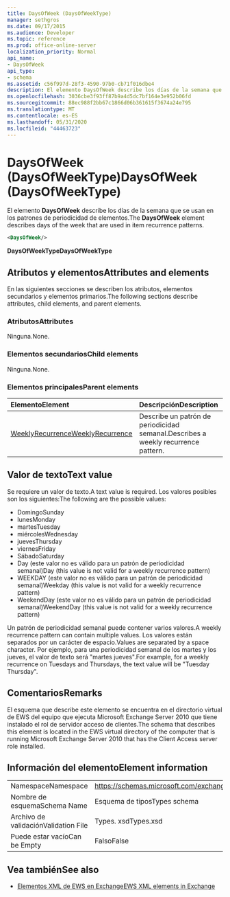 ```yaml
---
title: DaysOfWeek (DaysOfWeekType)
manager: sethgros
ms.date: 09/17/2015
ms.audience: Developer
ms.topic: reference
ms.prod: office-online-server
localization_priority: Normal
api_name:
- DaysOfWeek
api_type:
- schema
ms.assetid: c56f997d-28f3-4590-97b0-cb71f016dbe4
description: El elemento DaysOfWeek describe los días de la semana que se usan en los patrones de periodicidad de elementos.
ms.openlocfilehash: 3036cbe3f93ff87b9a4d5dc7bf164e3e952b06fd
ms.sourcegitcommit: 88ec988f2bb67c1866d06b361615f3674a24e795
ms.translationtype: MT
ms.contentlocale: es-ES
ms.lasthandoff: 05/31/2020
ms.locfileid: "44463723"
---
```

# <a name="daysofweek-daysofweektype"></a><span data-ttu-id="9be9c-103">DaysOfWeek (DaysOfWeekType)</span><span class="sxs-lookup"><span data-stu-id="9be9c-103">DaysOfWeek (DaysOfWeekType)</span></span>

<span data-ttu-id="9be9c-104">El elemento **DaysOfWeek** describe los días de la semana que se usan en los patrones de periodicidad de elementos.</span><span class="sxs-lookup"><span data-stu-id="9be9c-104">The **DaysOfWeek** element describes days of the week that are used in item recurrence patterns.</span></span> 
  
```XML
<DaysOfWeek/>
```

<span data-ttu-id="9be9c-105">**DaysOfWeekType**</span><span class="sxs-lookup"><span data-stu-id="9be9c-105">**DaysOfWeekType**</span></span>

## <a name="attributes-and-elements"></a><span data-ttu-id="9be9c-106">Atributos y elementos</span><span class="sxs-lookup"><span data-stu-id="9be9c-106">Attributes and elements</span></span>

<span data-ttu-id="9be9c-107">En las siguientes secciones se describen los atributos, elementos secundarios y elementos primarios.</span><span class="sxs-lookup"><span data-stu-id="9be9c-107">The following sections describe attributes, child elements, and parent elements.</span></span>
  
### <a name="attributes"></a><span data-ttu-id="9be9c-108">Atributos</span><span class="sxs-lookup"><span data-stu-id="9be9c-108">Attributes</span></span>

<span data-ttu-id="9be9c-109">Ninguna.</span><span class="sxs-lookup"><span data-stu-id="9be9c-109">None.</span></span>
  
### <a name="child-elements"></a><span data-ttu-id="9be9c-110">Elementos secundarios</span><span class="sxs-lookup"><span data-stu-id="9be9c-110">Child elements</span></span>

<span data-ttu-id="9be9c-111">Ninguna.</span><span class="sxs-lookup"><span data-stu-id="9be9c-111">None.</span></span>
  
### <a name="parent-elements"></a><span data-ttu-id="9be9c-112">Elementos principales</span><span class="sxs-lookup"><span data-stu-id="9be9c-112">Parent elements</span></span>

|<span data-ttu-id="9be9c-113">**Elemento**</span><span class="sxs-lookup"><span data-stu-id="9be9c-113">**Element**</span></span>|<span data-ttu-id="9be9c-114">**Descripción**</span><span class="sxs-lookup"><span data-stu-id="9be9c-114">**Description**</span></span>|
|:-----|:-----|
|[<span data-ttu-id="9be9c-115">WeeklyRecurrence</span><span class="sxs-lookup"><span data-stu-id="9be9c-115">WeeklyRecurrence</span></span>](weeklyrecurrence.md) <br/> |<span data-ttu-id="9be9c-116">Describe un patrón de periodicidad semanal.</span><span class="sxs-lookup"><span data-stu-id="9be9c-116">Describes a weekly recurrence pattern.</span></span>  <br/> |
   
## <a name="text-value"></a><span data-ttu-id="9be9c-117">Valor de texto</span><span class="sxs-lookup"><span data-stu-id="9be9c-117">Text value</span></span>

<span data-ttu-id="9be9c-118">Se requiere un valor de texto.</span><span class="sxs-lookup"><span data-stu-id="9be9c-118">A text value is required.</span></span> <span data-ttu-id="9be9c-119">Los valores posibles son los siguientes:</span><span class="sxs-lookup"><span data-stu-id="9be9c-119">The following are the possible values:</span></span>
  
- <span data-ttu-id="9be9c-120">Domingo</span><span class="sxs-lookup"><span data-stu-id="9be9c-120">Sunday</span></span>    
- <span data-ttu-id="9be9c-121">lunes</span><span class="sxs-lookup"><span data-stu-id="9be9c-121">Monday</span></span>    
- <span data-ttu-id="9be9c-122">martes</span><span class="sxs-lookup"><span data-stu-id="9be9c-122">Tuesday</span></span>    
- <span data-ttu-id="9be9c-123">miércoles</span><span class="sxs-lookup"><span data-stu-id="9be9c-123">Wednesday</span></span>    
- <span data-ttu-id="9be9c-124">jueves</span><span class="sxs-lookup"><span data-stu-id="9be9c-124">Thursday</span></span>    
- <span data-ttu-id="9be9c-125">viernes</span><span class="sxs-lookup"><span data-stu-id="9be9c-125">Friday</span></span>    
- <span data-ttu-id="9be9c-126">Sábado</span><span class="sxs-lookup"><span data-stu-id="9be9c-126">Saturday</span></span>    
- <span data-ttu-id="9be9c-127">Day (este valor no es válido para un patrón de periodicidad semanal)</span><span class="sxs-lookup"><span data-stu-id="9be9c-127">Day (this value is not valid for a weekly recurrence pattern)</span></span>    
- <span data-ttu-id="9be9c-128">WEEKDAY (este valor no es válido para un patrón de periodicidad semanal)</span><span class="sxs-lookup"><span data-stu-id="9be9c-128">Weekday (this value is not valid for a weekly recurrence pattern)</span></span>    
- <span data-ttu-id="9be9c-129">WeekendDay (este valor no es válido para un patrón de periodicidad semanal)</span><span class="sxs-lookup"><span data-stu-id="9be9c-129">WeekendDay (this value is not valid for a weekly recurrence pattern)</span></span>
    
<span data-ttu-id="9be9c-130">Un patrón de periodicidad semanal puede contener varios valores.</span><span class="sxs-lookup"><span data-stu-id="9be9c-130">A weekly recurrence pattern can contain multiple values.</span></span> <span data-ttu-id="9be9c-131">Los valores están separados por un carácter de espacio.</span><span class="sxs-lookup"><span data-stu-id="9be9c-131">Values are separated by a space character.</span></span> <span data-ttu-id="9be9c-132">Por ejemplo, para una periodicidad semanal de los martes y los jueves, el valor de texto será "martes jueves".</span><span class="sxs-lookup"><span data-stu-id="9be9c-132">For example, for a weekly recurrence on Tuesdays and Thursdays, the text value will be "Tuesday Thursday".</span></span>
  
## <a name="remarks"></a><span data-ttu-id="9be9c-133">Comentarios</span><span class="sxs-lookup"><span data-stu-id="9be9c-133">Remarks</span></span>

<span data-ttu-id="9be9c-134">El esquema que describe este elemento se encuentra en el directorio virtual de EWS del equipo que ejecuta Microsoft Exchange Server 2010 que tiene instalado el rol de servidor acceso de clientes.</span><span class="sxs-lookup"><span data-stu-id="9be9c-134">The schema that describes this element is located in the EWS virtual directory of the computer that is running Microsoft Exchange Server 2010 that has the Client Access server role installed.</span></span>
  
## <a name="element-information"></a><span data-ttu-id="9be9c-135">Información del elemento</span><span class="sxs-lookup"><span data-stu-id="9be9c-135">Element information</span></span>

|||
|:-----|:-----|
|<span data-ttu-id="9be9c-136">Namespace</span><span class="sxs-lookup"><span data-stu-id="9be9c-136">Namespace</span></span>  <br/> |https://schemas.microsoft.com/exchange/services/2006/types  <br/> |
|<span data-ttu-id="9be9c-137">Nombre de esquema</span><span class="sxs-lookup"><span data-stu-id="9be9c-137">Schema Name</span></span>  <br/> |<span data-ttu-id="9be9c-138">Esquema de tipos</span><span class="sxs-lookup"><span data-stu-id="9be9c-138">Types schema</span></span>  <br/> |
|<span data-ttu-id="9be9c-139">Archivo de validación</span><span class="sxs-lookup"><span data-stu-id="9be9c-139">Validation File</span></span>  <br/> |<span data-ttu-id="9be9c-140">Types. xsd</span><span class="sxs-lookup"><span data-stu-id="9be9c-140">Types.xsd</span></span>  <br/> |
|<span data-ttu-id="9be9c-141">Puede estar vacío</span><span class="sxs-lookup"><span data-stu-id="9be9c-141">Can be Empty</span></span>  <br/> |<span data-ttu-id="9be9c-142">Falso</span><span class="sxs-lookup"><span data-stu-id="9be9c-142">False</span></span>  <br/> |
   
## <a name="see-also"></a><span data-ttu-id="9be9c-143">Vea también</span><span class="sxs-lookup"><span data-stu-id="9be9c-143">See also</span></span>

- [<span data-ttu-id="9be9c-144">Elementos XML de EWS en Exchange</span><span class="sxs-lookup"><span data-stu-id="9be9c-144">EWS XML elements in Exchange</span></span>](ews-xml-elements-in-exchange.md)


